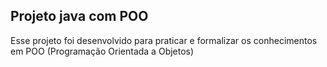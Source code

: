 ## Projeto java com POO

Esse projeto foi desenvolvido para praticar e formalizar os conhecimentos em POO (Programação Orientada a Objetos)


